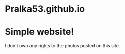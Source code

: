 # Pralka53.github.io
Simple website!
===================
I don't own any rights to the photos posted on this site.
